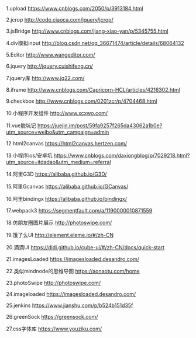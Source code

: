 1.upload https://www.cnblogs.com/2050/p/3913184.html

2.jcrop http://code.ciaoca.com/jquery/jcrop/

3.jsBridge http://www.cnblogs.com/jiang-xiao-yan/p/5345755.html

4.div模拟input http://blog.csdn.net/qq_36671474/article/details/68064132

5.Editor http://www.wangeditor.com/

6.jquery http://jquery.cuishifeng.cn/

7.jquery库 http://www.jq22.com/

8.iframe http://www.cnblogs.com/Capricorn-HCL/articles/4216302.html

9.checkbox http://www.cnblogs.com/0201zcr/p/4704468.html

10.小程序开发组件 http://www.xcxwo.com/

11.vue脱坑记 https://juejin.im/post/59fa9257f265da43062a1b0e?utm_source=weibo&utm_campaign=admin

12.html2canvas https://html2canvas.hertzen.com/

13.小程序ios/安卓坑 https://www.cnblogs.com/daxiongblog/p/7029218.html?utm_source=itdadao&utm_medium=referral

14.阿里G3D https://alibaba.github.io/G3D/

15.阿里Gcanvas https://alibaba.github.io/GCanvas/

16.阿里bindingx https://alibaba.github.io/bindingx/

17.webpack3 https://segmentfault.com/a/1190000010871559

18.仿朋友圈图片展示 http://photoswipe.com/

19.饿了么UI http://element.eleme.io/#/zh-CN

20.滴滴UI https://didi.github.io/cube-ui/#/zh-CN/docs/quick-start

21.imagesLoaded https://imagesloaded.desandro.com/

22.类似mindnode的思维导图 https://aonaotu.com/home

23.photoSwipe http://photoswipe.com/

24.imageloaded https://imagesloaded.desandro.com/

25.jenkins https://www.jianshu.com/p/b524b151d35f

26.greenSock https://greensock.com/

27.css字体库 https://www.youziku.com/
